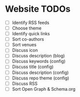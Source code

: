# Website TODOs

- [ ] Identify RSS feeds
- [ ] Choose theme
- [ ] Identify quick links
- [ ] Sort co-authors
- [ ] Sort venues
- [ ] Discuss icon
- [ ] Discuss description (blog)
- [ ] Discuss keywords (config)
- [ ] Discuss title (config)
- [ ] Discuss description (config)
- [ ] Discuss repo theme (config)
- [ ] Discuss RSS
- [ ] Sort  Open Graph & Schema.org
